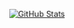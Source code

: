 <p align="center">
    <a href="https://github.com/SuLingGG">
      <img alt="GitHub Stats" src="https://github-readme-stats.vercel.app/api?username=SuLingGG&hide=["issues","prs"]&show_icons=true" />
    </a>
</p>
